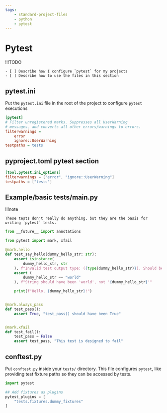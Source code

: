 ```yaml
---
tags:
    - standard-project-files
    - python
    - pytest
---
```


# Pytest

!!!TODO

    - [ ] Describe how I configure `pytest` for my projects
    - [ ] Describe how to use the files in this section

## pytest.ini

Put the `pytest.ini` file in the root of the project to configure `pytest` executions

```ini title="pytest.ini" linenums="1"
[pytest]
# Filter unregistered marks. Suppresses all UserWarning
# messages, and converts all other errors/warnings to errors.
filterwarnings =
    error
    ignore::UserWarning
testpaths = tests

```

## pyproject.toml pytest section

```toml title="pyproject.toml [tool.pytest.ini_options]" linenums="1"
[tool.pytest.ini_options]
filterwarnings = ["error", "ignore::UserWarning"]
testpaths = ["tests"]

```

## Example/basic tests/main.py

!!!note
    
    These tests don't really do anything, but they are the basis for writing `pytest` tests.

```py title="test_dummy.py" linenums="1"
from __future__ import annotations

from pytest import mark, xfail

@mark.hello
def test_say_hello(dummy_hello_str: str):
    assert isinstance(
        dummy_hello_str, str
    ), f"Invalid test output type: ({type(dummy_hello_str)}). Should be of type str"
    assert (
        dummy_hello_str == "world"
    ), f"String should have been 'world', not '{dummy_hello_str}'"

    print(f"Hello, {dummy_hello_str}!")


@mark.always_pass
def test_pass():
    assert True, "test_pass() should have been True"


@mark.xfail
def test_fail():
    test_pass = False
    assert test_pass, "This test is designed to fail"


```

## conftest.py

Put `conftest.py` inside your `tests/` directory. This file configures `pytest`, like providing test fixture paths so they can be accessed by tests.

```py title="conftest.py" linenums="1"
import pytest

## Add fixtures as plugins
pytest_plugins = [
    "tests.fixtures.dummy_fixtures"
]
```
